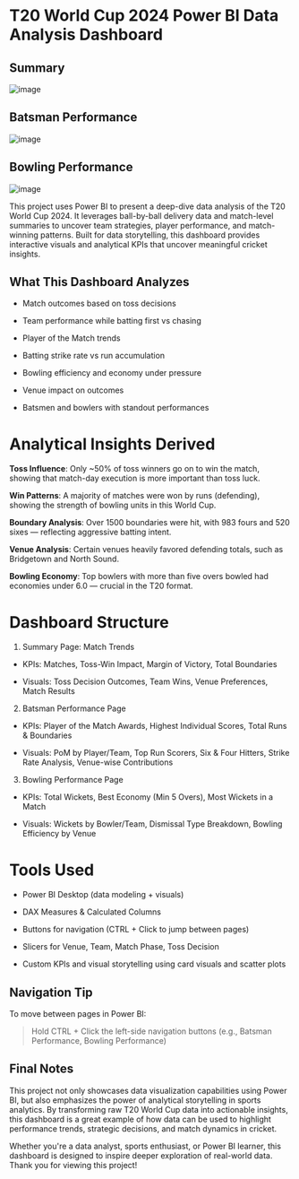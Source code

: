 # T20 World Cup 2024 Power BI Data Analysis Dashboard

## Summary

![image](https://github.com/user-attachments/assets/0445a0f3-9b7b-498b-b66c-e5679a564ab3)


## Batsman Performance

![image](https://github.com/user-attachments/assets/21fc59f3-3663-4437-817a-66199ee97032)

## Bowling Performance

![image](https://github.com/user-attachments/assets/0c91a850-d380-47d4-beaf-dd35aa4ea2a6)


This project uses Power BI to present a deep-dive data analysis of the T20 World Cup 2024. It leverages ball-by-ball delivery data and match-level summaries to uncover team strategies, player performance, and match-winning patterns. Built for data storytelling, this dashboard provides interactive visuals and analytical KPIs that uncover meaningful cricket insights.

## What This Dashboard Analyzes

* Match outcomes based on toss decisions

* Team performance while batting first vs chasing

* Player of the Match trends

* Batting strike rate vs run accumulation

* Bowling efficiency and economy under pressure

* Venue impact on outcomes

* Batsmen and bowlers with standout performances

# Analytical Insights Derived

**Toss Influence**: Only ~50% of toss winners go on to win the match, showing that match-day execution is more important than toss luck.

**Win Patterns**: A majority of matches were won by runs (defending), showing the strength of bowling units in this World Cup.

**Boundary Analysis**: Over 1500 boundaries were hit, with 983 fours and 520 sixes — reflecting aggressive batting intent.

**Venue Analysis**: Certain venues heavily favored defending totals, such as Bridgetown and North Sound.

**Bowling Economy**: Top bowlers with more than five overs bowled had economies under 6.0 — crucial in the T20 format.

# Dashboard Structure

1. Summary Page: Match Trends

* KPIs: Matches, Toss-Win Impact, Margin of Victory, Total Boundaries

* Visuals: Toss Decision Outcomes, Team Wins, Venue Preferences, Match Results

2. Batsman Performance Page

* KPIs: Player of the Match Awards, Highest Individual Scores, Total Runs & Boundaries

* Visuals: PoM by Player/Team, Top Run Scorers, Six & Four Hitters, Strike Rate Analysis, Venue-wise Contributions

3. Bowling Performance Page

* KPIs: Total Wickets, Best Economy (Min 5 Overs), Most Wickets in a Match

* Visuals: Wickets by Bowler/Team, Dismissal Type Breakdown, Bowling Efficiency by Venue

# Tools Used

* Power BI Desktop (data modeling + visuals)

* DAX Measures & Calculated Columns

* Buttons for navigation (CTRL + Click to jump between pages)

* Slicers for Venue, Team, Match Phase, Toss Decision

* Custom KPIs and visual storytelling using card visuals and scatter plots

## Navigation Tip

To move between pages in Power BI:

> Hold CTRL + Click the left-side navigation buttons (e.g., Batsman Performance, Bowling Performance)

## Final Notes
This project not only showcases data visualization capabilities using Power BI, but also emphasizes the power of analytical storytelling in sports analytics. By transforming raw T20 World Cup data into actionable insights, this dashboard is a great example of how data can be used to highlight performance trends, strategic decisions, and match dynamics in cricket.

Whether you're a data analyst, sports enthusiast, or Power BI learner, this dashboard is designed to inspire deeper exploration of real-world data. Thank you for viewing this project!
